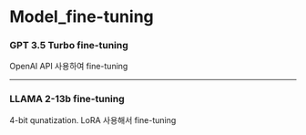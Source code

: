 # Model_fine-tuning
### GPT 3.5 Turbo fine-tuning
OpenAI API 사용하여 fine-tuning
***
### LLAMA 2-13b fine-tuning
4-bit qunatization.
LoRA 사용해서 fine-tuning
